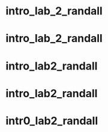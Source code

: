 # intro_lab_2_randall
# intro_lab_2_randall
# intro_lab2_randall
# intro_lab2_randall
# intr0_lab2_randall
